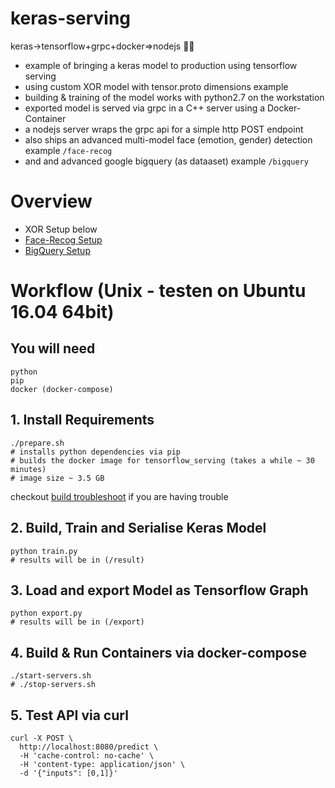 # keras-serving

keras->tensorflow+grpc+docker=>nodejs :whale::fire:

- example of bringing a keras model to production using tensorflow serving
- using custom XOR model with tensor.proto dimensions example
- building & training of the model works with python2.7 on the workstation
- exported model is served via grpc in a C++ server using a Docker-Container
- a nodejs server wraps the grpc api for a simple http POST endpoint
- also ships an advanced multi-model face (emotion, gender) detection example `/face-recog`
- and and advanced google bigquery (as dataaset) example `/bigquery`

# Overview

* XOR Setup below
* [Face-Recog Setup](face-recog/README.md)
* [BigQuery Setup](bigquery/README.md)


# Workflow (Unix - testen on Ubuntu 16.04 64bit)

## You will need

```
python
pip
docker (docker-compose)
```

## 1. Install Requirements

```
./prepare.sh
# installs python dependencies via pip
# builds the docker image for tensorflow_serving (takes a while ~ 30 minutes)
# image size ~ 3.5 GB
```
checkout [build troubleshoot](build.md) if you are having trouble

## 2. Build, Train and Serialise Keras Model

```
python train.py
# results will be in (/result)
```

## 3. Load and export Model as Tensorflow Graph

```
python export.py
# results will be in (/export)
```

## 4. Build & Run Containers via docker-compose

```
./start-servers.sh
# ./stop-servers.sh
```

## 5. Test API via curl

```
curl -X POST \
  http://localhost:8080/predict \
  -H 'cache-control: no-cache' \
  -H 'content-type: application/json' \
  -d '{"inputs": [0,1]}'
```
